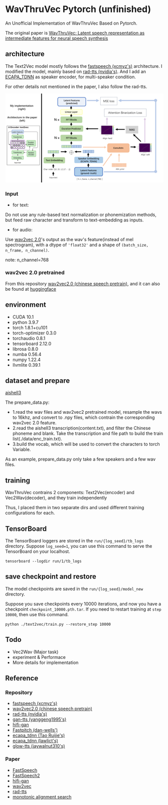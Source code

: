 

# WavThruVec Pytorch (unfinished)
An Unofficial Implementation of WavThruVec Based on Pytorch.

The original paper is [WavThruVec: Latent speech representation as intermediate features for
neural speech synthesis](https://arxiv.org/abs/2203.16930)


## architecture 
The Text2Vec model mostly follows the [fastspeech (xcmyz's)](https://github.com/xcmyz/FastSpeech) architecture.
I modified the model, mainly based  on [rad-tts (nvidia's)](https://github.com/NVIDIA/radtts). 
And I add an [ECAPA_TDNN](https://github.com/TaoRuijie/ECAPA-TDNN/tree/main) as speaker encoder, for multi-speaker condition.

For other details not mentioned in the paper, I also follow the rad-tts.

![](./figs/archi_fig.png)

### Input

* for text:

Do not use any rule-based text normalization or phonemization methods, but feed raw character and transform to text-embedding as inputs.

* for audio:

Use [wav2vec 2.0](https://github.com/TencentGameMate/chinese_speech_pretrain)'s output as the wav's feature(instead of mel spectrogram), with a dtype of `'float32'` and a shape of `(batch_size, n_frame, n_channel)`.

note: n_channel=768

### wav2vec 2.0 pretrained

From this repository [wav2vec2.0 (chinese speech pretrain)](https://github.com/TencentGameMate/chinese_speech_pretrain), and it can also be found at [huggingface](https://huggingface.co/TencentGameMate/chinese-wav2vec2-base)



## environment
* CUDA 10.1
* python                    3.9.7
* torch                     1.8.1+cu101
* torch-optimizer           0.3.0      
* torchaudio                0.8.1
* tensorboard               2.12.0 
* librosa                   0.8.0 
* numba                     0.56.4
* numpy                     1.22.4  
* llvmlite                  0.39.1  



## dataset and prepare
[aishell3](https://www.aishelltech.com/aishell_3)

The prepare_data.py:
* 1.read the wav files and wav2vec2 pretrained model, resample the wavs to 16khz, and convert to .npy files, which contrain the corresponding wav2vec 2.0 feature.
* 2.read the aishell3 transcription(content.txt), and filter the Chinese phoneme and blank. Take the transcription and file path to build the train list(./data/enc_train.txt).
* 3.build the vocab, which will be used to convert the characters to torch Variable. 

As an example, prepare_data.py only take a few speakers and a few wav files. 


## training
WavThruVec contrains 2 components: Text2Vec(encoder) and Vec2Wav(decoder), and they train independently

Thus, I placed them in two separate dirs and used different training configurations for each.


## TensorBoard
The TensorBoard loggers are stored in the `run/{log_seed}/tb_logs` directory. 
Suppose `log_seed=1`, you can use this command to serve the TensorBoard on your localhost. 


```
tensorboard --logdir run/1/tb_logs
```

## save checkpoint and restore
The model checkpoints are saved in the `run/{log_seed}/model_new` directory.

Suppose you save checkpoints every 10000 iterations, and now you have a checkpoint `checkpoint_10000.pth.tar`.
If you need to restart training at `step 10000`, then use this command.

```
python ./text2vec/train.py --restore_step 10000
```


## Todo

* Vec2Wav  (Major task)
* experiment & Performace 
* More details for implementation 


## Reference
### Repository
- [fastspeech (xcmyz's)](https://github.com/xcmyz/FastSpeech)
- [wav2vec2.0 (chinese speech pretrain)](https://github.com/TencentGameMate/chinese_speech_pretrain)
- [rad-tts (nvidia's)](https://github.com/NVIDIA/radtts)
- [gan-tts (yanggeng1995's)](https://github.com/yanggeng1995/GAN-TTS)
- [hifi-gan](https://github.com/jik876/hifi-gan)
- [Fastpitch (dan-wells')](https://github.com/dan-wells/fastpitch)
- [ecapa_tdnn (Tao Ruijie's)](https://github.com/TaoRuijie/ECAPA-TDNN/tree/main)
- [ecapa_tdnn (lawlict's)](https://github.com/lawlict/ECAPA-TDNN/tree/master)
- [glow-tts (jaywalnut310's)](https://github.com/jaywalnut310/glow-tts)

### Paper
- [FastSpeech](https://arxiv.org/abs/1905.09263)
- [FastSpeech2](https://arxiv.org/abs/2006.04558)
- [hifi-gan](https://arxiv.org/pdf/2010.05646.pdf)
- [wav2vec](https://arxiv.org/pdf/2006.11477.pdf)
- [rad-tts](https://openreview.net/pdf?id=0NQwnnwAORi)
- [monotonic alignment search](https://arxiv.org/pdf/2108.10447.pdf)
